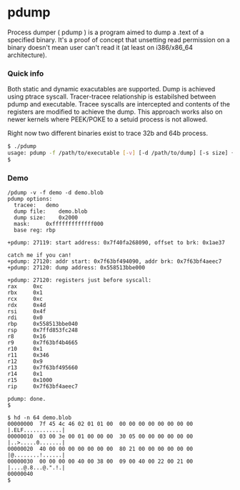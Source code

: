 # pdump

Process dumper ( pdump ) is a program aimed to dump a .text of a specified binary. It's a proof of concept that unsetting read permission on a binary doesn't mean user can't read it (at least on i386/x86_64 architecture).

### Quick info

Both static and dynamic exacutables are supported. Dump is achieved using ptrace syscall. Tracer-tracee relationship is estabilshed between pdump and executable. Tracee syscalls are intercepted and contents of the registers are modified to achieve the dump.
This approach works also on newer kernels where PEEK/POKE to a setuid process is not allowed.

Right now two different binaries exist to trace 32b and 64b process.

```sh
$ ./pdump
usage: pdump -f /path/to/executable [-v] [-d /path/to/dump] [-s size] {-a} [-t] [-r register] [-m mask]
$
```

### Demo

```
/pdump -v -f demo -d demo.blob
pdump options:
  tracee:	demo
  dump file:	demo.blob
  dump size:	0x2000
  mask:		0xfffffffffffff000
  base reg:	rbp

+pdump: 27119: start address: 0x7f40fa268090, offset to brk: 0x1ae37

catch me if you can!
+pdump: 27120: addr start: 0x7f63bf494090, addr brk: 0x7f63bf4aeec7
+pdump: 27120: dump address: 0x558513bbe000

+pdump: 27120: registers just before syscall:
rax		0xc
rbx		0x1
rcx		0xc
rdx		0x4d
rsi		0x4f
rdi		0x0
rbp		0x558513bbe040
rsp		0x7ffd853fc248
r8		0x16
r9		0x7f63bf4b4665
r10		0x1
r11		0x346
r12		0x9
r13		0x7f63bf495660
r14		0x1
r15		0x1000
rip		0x7f63bf4aeec7

pdump: done.
$

$ hd -n 64 demo.blob
00000000  7f 45 4c 46 02 01 01 00  00 00 00 00 00 00 00 00  |.ELF............|
00000010  03 00 3e 00 01 00 00 00  30 05 00 00 00 00 00 00  |..>.....0.......|
00000020  40 00 00 00 00 00 00 00  80 21 00 00 00 00 00 00  |@........!......|
00000030  00 00 00 00 40 00 38 00  09 00 40 00 22 00 21 00  |....@.8...@.".!.|
00000040 
$

```

